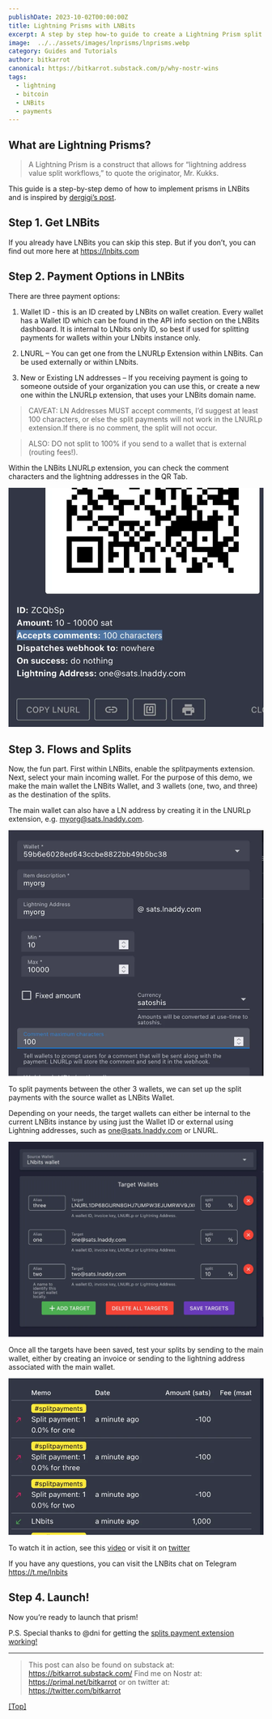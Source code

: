 ```yaml
---
publishDate: 2023-10-02T00:00:00Z
title: Lightning Prisms with LNBits
excerpt: A step by step how-to guide to create a Lightning Prism split payments with LNBits
image:  ../../assets/images/lnprisms/lnprisms.webp
category: Guides and Tutorials
author: bitkarrot
canonical: https://bitkarrot.substack.com/p/why-nostr-wins
tags:
  - lightning
  - bitcoin
  - LNBits
  - payments
---
```


## What are Lightning Prisms?

> A Lightning Prism is a construct that allows for “lightning address value split workflows,” to quote the originator, Mr. Kukks.

This guide is a step-by-step demo of how to implement prisms in LNBits and is inspired by [dergigi’s post](https://dergigi.com/2023/03/12/lightning-prisms/).

## Step 1. Get LNBits

If you already have LNBits you can skip this step. But if you don’t, you can find out more here at https://lnbits.com

## Step 2. Payment Options in LNBits

There are three payment options:

1. Wallet ID - this is an ID created by LNBits on wallet creation. Every wallet has a Wallet ID which can be found in the API info section on the LNBits dashboard. It is internal to LNbits only ID, so best if used for splitting payments for wallets within your LNbits instance only.

2. LNURL – You can get one from the LNURLp Extension within LNBits. Can be used externally or within LNbits.

3. New or Existing LN addresses – If you receiving payment is going to someone outside of your organization you can use this, or create a new one within the LNURLp extension, that uses your LNBits domain name.

> CAVEAT: LN Addresses MUST accept comments, I’d suggest at least 100 characters, or else the split payments will not work in the LNURLp extension.If there is no comment, the split will not occur.

> ALSO: DO not split to 100% if you send to a wallet that is external (routing fees!).

Within the LNBits LNURLp extension, you can check the comment characters and the lightning addresses in the QR Tab.

![LNBits QR Code Image](../../assets/images/lnprisms/lnprisms-lnbits1.webp)

## Step 3. Flows and Splits

Now, the fun part. First within LNBits, enable the splitpayments extension. Next, select your main incoming wallet. For the purpose of this demo, we make the main wallet the LNBits Wallet, and 3 wallets (one, two, and three) as the destination of the splits.

The main wallet can also have a LN address by creating it in the LNURLp extension, e.g. myorg@sats.lnaddy.com.

![LNBits Setup Image](../../assets/images/lnprisms/lnprisms-lnbits2.webp)

To split payments between the other 3 wallets, we can set up the split payments with the source wallet as LNBits Wallet.

Depending on your needs, the target wallets can either be internal to the current LNBits instance by using just the Wallet ID or external using Lightning addresses, such as one@sats.lnaddy.com or LNURL.

![LNBits Split Image](../../assets/images/lnprisms/lnprisms-lnbits3.webp)

Once all the targets have been saved, test your splits by sending to the main wallet, either by creating an invoice or sending to the lightning address associated with the main wallet.

![LNBits Payments Image](../../assets/images/lnprisms/lnprisms-lnbits4.webp)

To watch it in action, see this [video](https://www.veed.io/view/94f29512-80b1-4644-9b75-4fd0a87da355?panel=share) or visit it on [twitter](https://twitter.com/bitkarrot/status/1639035993801261056?s=20)

If you have any questions, you can visit the LNBits chat on Telegram https://t.me/lnbits

## Step 4. Launch!

Now you’re ready to launch that prism!

P.S. Special thanks to @dni for getting the [splits payment extension working!](https://twitter.com/dnilabs/status/1639361220670021649)

<hr>

> This post can also be found on substack at: https://bitkarrot.substack.com/
> Find me on Nostr at: https://primal.net/bitkarrot or on twitter at: https://twitter.com/bitkarrot

[[Top]](#top)
